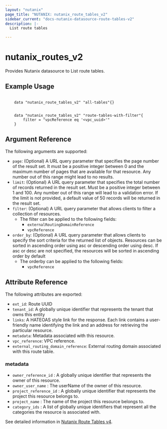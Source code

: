 ```yaml
---
layout: "nutanix"
page_title: "NUTANIX: nutanix_route_tables_v2"
sidebar_current: "docs-nutanix-datasource-route-tables-v2"
description: |-
  List route tables

---
```


# nutanix_routes_v2

Provides Nutanix datasource to List route tables.

## Example Usage

``` hcl

    data "nutanix_route_tables_v2" "all-tables"{}


    data "nutanix_route_tables_v2" "route-tables-with-filter"{
        filter = "vpcReference eq '<vpc_uuid>'"
    }

```


## Argument Reference

The following arguments are supported:
* `page`: (Optional) A URL query parameter that specifies the page number of the result set. It must be a positive integer between 0 and the maximum number of pages that are available for that resource. Any number out of this range might lead to no results.
* `limit`: (Optional) A URL query parameter that specifies the total number of records returned in the result set. Must be a positive integer between 1 and 100. Any number out of this range will lead to a validation error. If the limit is not provided, a default value of 50 records will be returned in the result set.
* `filter`: (Optional) A URL query parameter that allows clients to filter a collection of resources.
    * The filter can be applied to the following fields:
        * `externalRoutingDomainReference`
        * `vpcReference`
* `order_by`: (Optional) A URL query parameter that allows clients to specify the sort criteria for the returned list of objects. Resources can be sorted in ascending order using asc or descending order using desc. If asc or desc are not specified, the resources will be sorted in ascending order by default
    * The orderby can be applied to the following fields:
        * `vpcReference`

## Attribute Reference
The following attributes are exported:
* `ext_id`: Route UUID
* `tenant_id`: A globally unique identifier that represents the tenant that owns this entity
* `links`: A HATEOAS style link for the response. Each link contains a user-friendly name identifying the link and an address for retrieving the particular resource.
* `metadata`: Metadata associated with this resource.
* `vpc_reference`:  VPC reference.
* `external_routing_domain_reference`:  External routing domain associated with this route table.

### metadata
* `owner_reference_id` :  A globally unique identifier that represents the owner of this resource.
* `owner_user_name` :  The userName of the owner of this resource.
* `project_reference_id` :  A globally unique identifier that represents the project this resource belongs to.
* `project_name` :  The name of the project this resource belongs to.
* `category_ids` :  A list of globally unique identifiers that represent all the categories the resource is associated with.



See detailed information in [Nutanix Route Tables v4](https://developers.nutanix.com/api-reference?namespace=networking&version=v4.0.b1).
